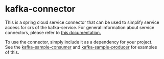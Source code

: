 # kafka-connector
This is a spring cloud service connector that can be used to simplify service access for crs of the kafka-service. For general information about service connectors, please refer to [this documentation.](http://cloud.spring.io/spring-cloud-connectors/spring-cloud-spring-service-connector.html)

To use the connector, simply include it as a dependency for your project. See the [kafka-sample-consumer](https://github.com/dingotiles/dingo-kafka-sample-apps/tree/master/kafka-sample-consumer) and [kafka-sample-producer](https://github.com/dingotiles/dingo-kafka-sample-apps/tree/master/kafka-sample-producer) for examples of this.
